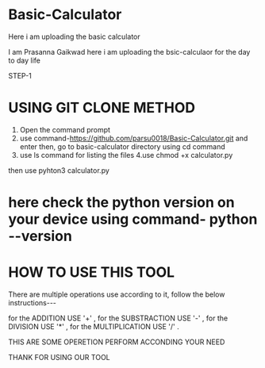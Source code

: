 # Basic-Calculator
 Here i am uploading the basic calculator

I am Prasanna Gaikwad here i am uploading the bsic-calculaor for the day to day life 

STEP-1

# USING GIT CLONE METHOD

1. Open the command prompt
2. use command-https://github.com/parsu0018/Basic-Calculator.git
and enter
then, go to basic-calculator directory
using cd command
3. use ls command for listing the files
4.use chmod +x calculator.py

then use
pyhton3 calculator.py
# here check the python version on your device using command- python --version

# HOW TO USE THIS TOOL
There are multiple operations use according to it,  follow the below instructions---

for the ADDITION USE '+' ,
for the SUBSTRACTION USE '-' ,
for the DIVISION USE '*' ,
for the MULTIPLICATION USE '/' .



THIS ARE SOME OPERETION PERFORM ACCONDING YOUR NEED


THANK FOR USING OUR TOOL

